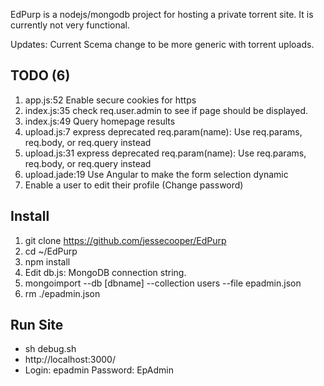 EdPurp is a nodejs/mongodb project for hosting a private torrent site. 
It is currently not very functional. 

Updates:
Current Scema change to be more generic with torrent uploads. 

## TODO (6)
1. app.js:52  Enable secure cookies for https
2. index.js:35  check req.user.admin to see if page should be displayed.
3. index.js:49  Query homepage results
4. upload.js:7  express deprecated req.param(name): Use req.params, req.body, or req.query instead
5. upload.js:31  express deprecated req.param(name): Use req.params, req.body, or req.query instead
6. upload.jade:19  Use Angular to make the form selection dynamic
7. Enable a user to edit their profile (Change password)

## Install
1. git clone https://github.com/jessecooper/EdPurp
2. cd ~/EdPurp
3. npm install 
4. Edit db.js: MongoDB connection string.
5. mongoimport --db [dbname] --collection users --file epadmin.json
6. rm ./epadmin.json

## Run Site
* sh debug.sh
* http://localhost:3000/
* Login: epadmin Password: EpAdmin
